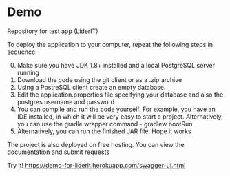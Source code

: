 # Demo
Repository for test app (LiderIT)

To deploy the application to your computer, repeat the following steps in sequence:


0. Make sure you have JDK 1.8+ installed and a local PostgreSQL server running
1. Download the code using the git client or as a .zip archive
2. Using a PostreSQL client create an empty database.
3. Edit the application.properties file specifying your database and also the postgres username and password
4. You can compile and run the code yourself. For example, you have an IDE installed, in which it will be very easy to start a project. Alternatively, you can use the gradle wrapper command - gradlew bootRun
5. Alternatively, you can run the finished JAR file. Hope it works

The project is also deployed on free hosting. You can view the documentation and submit requests

Try it!
https://demo-for-liderit.herokuapp.com/swagger-ui.html
